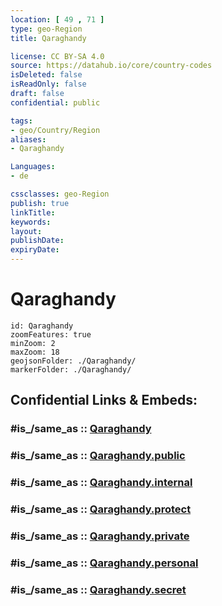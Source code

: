 ```yaml
---
location: [ 49 , 71 ] 
type: geo-Region
title: Qaraghandy

license: CC BY-SA 4.0
source: https://datahub.io/core/country-codes
isDeleted: false
isReadOnly: false
draft: false
confidential: public

tags:
- geo/Country/Region
aliases:
- Qaraghandy

Languages:
- de

cssclasses: geo-Region
publish: true
linkTitle: 
keywords: 
layout: 
publishDate: 
expiryDate: 
---
```


# Qaraghandy

```leaflet
id: Qaraghandy
zoomFeatures: true 
minZoom: 2 
maxZoom: 18
geojsonFolder: ./Qaraghandy/
markerFolder: ./Qaraghandy/
```


## Confidential Links & Embeds: 

### #is_/same_as :: [Qaraghandy](/_Standards/Earth/Continent/Asia/Asia~Central/Kazakhstan/Counties/Qaraghandy.md) 

### #is_/same_as :: [Qaraghandy.public](/_public/Earth/Continent/Asia/Asia~Central/Kazakhstan/Counties/Qaraghandy.public.md) 

### #is_/same_as :: [Qaraghandy.internal](/_internal/Earth/Continent/Asia/Asia~Central/Kazakhstan/Counties/Qaraghandy.internal.md) 

### #is_/same_as :: [Qaraghandy.protect](/_protect/Earth/Continent/Asia/Asia~Central/Kazakhstan/Counties/Qaraghandy.protect.md) 

### #is_/same_as :: [Qaraghandy.private](/_private/Earth/Continent/Asia/Asia~Central/Kazakhstan/Counties/Qaraghandy.private.md) 

### #is_/same_as :: [Qaraghandy.personal](/_personal/Earth/Continent/Asia/Asia~Central/Kazakhstan/Counties/Qaraghandy.personal.md) 

### #is_/same_as :: [Qaraghandy.secret](/_secret/Earth/Continent/Asia/Asia~Central/Kazakhstan/Counties/Qaraghandy.secret.md)

